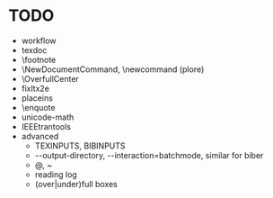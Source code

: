 # TODO

* workflow
* texdoc
* \footnote
* \NewDocumentCommand, \newcommand (plore)
* \OverfullCenter
* fixltx2e
* placeins
* \enquote
* unicode-math
* IEEEtrantools
* advanced
  - TEXINPUTS, BIBINPUTS
  - --output-directory, --interaction=batchmode, similar for biber
  - \@, ~
  - reading log
  - (over|under)full boxes
